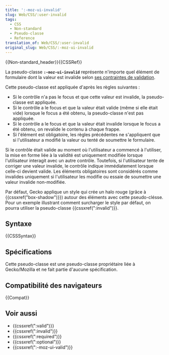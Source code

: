 ```yaml
---
title: ':-moz-ui-invalid'
slug: Web/CSS/:user-invalid
tags:
  - CSS
  - Non-standard
  - Pseudo-classe
  - Reference
translation_of: Web/CSS/:user-invalid
original_slug: Web/CSS/:-moz-ui-invalid
---
```


{{Non-standard_header}}{{CSSRef}}

La pseudo-classe **`:-moz-ui-invalid`** représente n'importe quel élément de formulaire dont la valeur est invalide selon [ses contraintes de validation](/fr/docs/Web/Guide/HTML/Forms_in_HTML#Constraint_Validation).

Cette pseudo-classe est appliquée d'après les règles suivantes :

- Si le contrôle n'a pas le focus et que cette valeur est invalide, la pseudo-classe est appliquée.
- Si le contrôle a le focus et que la valeur était valide (même si elle était vide) lorsque le focus a été obtenu, la pseudo-classe n'est pas appliquée.
- Si le contrôle a le focus et que la valeur était invalide lorsque le focus a été obtenu, on revalide le contenu à chaque frappe.
- Si l'élément est obligatoire, les règles précédentes ne s'appliquent que si l'utilisateur a modifié la valeur ou tenté de soumettre le formulaire.

Si le contrôle était valide au moment où l'utilisateur a commencé à l'utiliser, la mise en forme liée à la validité est uniquement modifiée lorsque l'utilisateur interagit avec un autre contrôle. Toutefois, si l'utilisateur tente de corriger une valeur invalide, le contrôle indique immédiatement lorsque celle-ci devient valide. Les éléments obligatoires sont considérés comme invalides uniquement si l'utilisateur les modifie ou essaie de soumettre une valeur invalide non-modifiée.

Par défaut, Gecko applique un style qui crée un halo rouge (grâce à {{cssxref("box-shadow")}}) autour des éléments avec cette pseudo-clésse. Pour un exemple illustrant comment surcharger le style par défaut, on pourra utiliser la pseudo-classe {{cssxref(":invalid")}}.

## Syntaxe

{{CSSSyntax}}

## Spécifications

Cette pseudo-classe est une pseudo-classe propriétaire liée à Gecko/Mozilla et ne fait partie d'aucune spécification.

## Compatibilité des navigateurs

{{Compat}}

## Voir aussi

- {{cssxref(":valid")}}
- {{cssxref(":invalid")}}
- {{cssxref(":required")}}
- {{cssxref(":optional")}}
- {{cssxref(":-moz-ui-valid")}}
